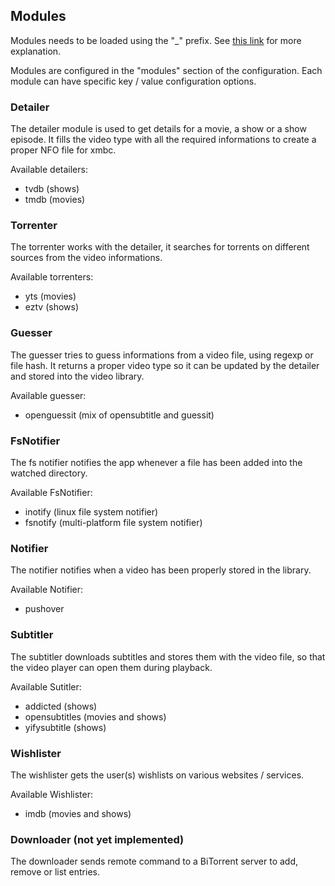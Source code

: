 ## Modules

Modules needs to be loaded using the "\_" prefix. See [this link](https://golang.org/doc/effective_go.html#blank_import) for more explanation.

Modules are configured in the "modules" section of the configuration. Each module can have specific key / value configuration options.

### Detailer

The detailer module is used to get details for a movie, a show or a show episode. It fills the video type with all the required informations to create a proper NFO file for xmbc.

Available detailers:
* tvdb (shows)
* tmdb (movies)

### Torrenter

The torrenter works with the detailer, it searches for torrents on different sources from the video informations.

Available torrenters:
* yts (movies)
* eztv (shows)

### Guesser

The guesser tries to guess informations from a video file, using regexp or file hash. It returns a proper video type so it can be updated by the detailer and stored into the video library.

Available guesser:
* openguessit (mix of opensubtitle and guessit)

### FsNotifier

The fs notifier notifies the app whenever a file has been added into the watched directory.

Available FsNotifier:
* inotify (linux file system notifier)
* fsnotify (multi-platform file system notifier)

### Notifier

The notifier notifies when a video has been properly stored in the library.

Available Notifier:
* pushover

### Subtitler

The subtitler downloads subtitles and stores them with the video file, so that the video player can open them during playback.

Available Sutitler:
* addicted (shows)
* opensubtitles (movies and shows)
* yifysubtitle (shows)

### Wishlister

The wishlister gets the user(s) wishlists on various websites / services.

Available Wishlister:
* imdb (movies and shows)

### Downloader (not yet implemented)

The downloader sends remote command to a BiTorrent server to add, remove or list entries.
